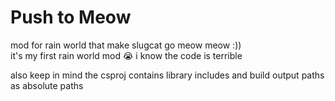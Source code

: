 # Push to Meow
mod for rain world that make slugcat go meow meow :))  
it's my first rain world mod :sob: i know the code is terrible  
  
also keep in mind the csproj contains library includes and build output paths as absolute paths